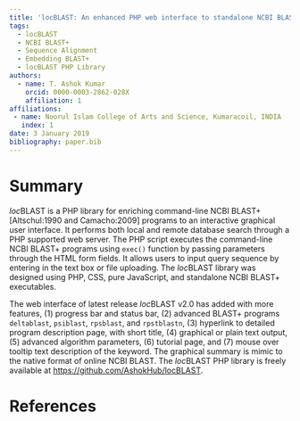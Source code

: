 ```yaml
---
title: 'locBLAST: An enhanced PHP web interface to standalone NCBI BLAST+ program'
tags:
  - locBLAST
  - NCBI BLAST+
  - Sequence Alignment
  - Embedding BLAST+
  - locBLAST PHP Library
authors:
  - name: T. Ashok Kumar
    orcid: 0000-0003-2862-028X
    affiliation: 1
affiliations:
 - name: Noorul Islam College of Arts and Science, Kumaracoil, INDIA
   index: 1
date: 3 January 2019
bibliography: paper.bib
---
```


# Summary

*loc*BLAST is a PHP library for enriching command-line NCBI BLAST+ [Altschul:1990 and Camacho:2009] programs to an interactive graphical user interface. It performs both local and remote database search through a PHP supported web server. The PHP script executes the command-line NCBI BLAST+ programs using `exec()` function by passing parameters through the HTML form fields. It allows users to input query sequence by entering in the text box or file uploading. The *loc*BLAST library was designed using PHP, CSS, pure JavaScript, and standalone NCBI BLAST+ executables.

The web interface of latest release *loc*BLAST v2.0 has added with more features, (1) progress bar and status bar, (2) advanced BLAST+ programs `deltablast`, `psiblast`, `rpsblast`, and `rpstblastn`, (3) hyperlink to detailed program description page, with short title, (4) graphical or plain text output, (5) advanced algorithm parameters, (6) tutorial page, and (7) mouse over tooltip text description of the keyword. The graphical summary is mimic to the native format of online NCBI BLAST. The *loc*BLAST PHP library is freely available at https://github.com/AshokHub/locBLAST.

# References
